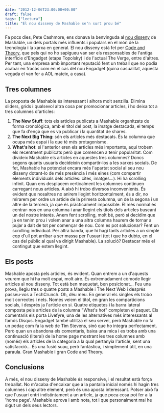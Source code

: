 ```yaml
---
date: "2012-12-06T23:00:00+00:00"
draft: false
tags: ["lectura"]
title: "El nou disseny de Mashable se'n surt prou bé"
---
```

Fa pocs dies, Pete Cashmore, ens donava la benvinguda al [nou disseny][1] de Mashable, un dels portals més influents i populars en el món de la tecnologia i la xarxa en general. El nou disseny està fet per [Code and Theory][2], que pels qui no ho sapigueu van ser els responsables de l'antiga interfície d'Engadget (etapa Topolsky) i de l'actual The Verge, entre d'altres. Per tant, una empresa amb important reputació fent un treball que no podia acabar en fracàs com en el cas del nou Engadget (quina casualitat, aquesta vegada el van fer a AOL mateix, a casa). 
## Tres columnes 

La proposta de Mashable és interessant i alhora molt senzilla. Elimina sliders, grids i qualsevol altra cosa per promocionar articles, i ho deixa tot a tres columnes d'articles: 

1.  **The New Stuff**: tots els articles publicats a Mashable organitzats de forma cronològica, amb el títol del post, la imatge destacada, el temps que fa d'ençà que es va publicar i la quantitat de shares.
2.  **The Next Big Thing**: són els articles més destacats. És la columna que ocupa més espai i la que té més protagonisme.
3.  **What's hot**: si l'anterior eren els articles més importants, aquí trobem els recentment publicats però que comencen a tenir popularitat. Com divideix Mashable els articles en aquestes tres columnes? Doncs segons quants usuaris decideixin compartir-los a les xarxes socials. De fet, Mashable ha potenciat encara més l'apartat social al seu nou disseny dotant-lo de més presència i més eines (com compartir elements individuals dels articles: cites, imatges...). Hi ha scrolling infinit. Quan ens desplacem verticalment les columnes continuen carregant nous articles. A això hi trobo diversos inconvenients. És evident que nosaltres no anirem llegint horitzontalment, és a dir, no mirarem per ordre un article de la primera columna, un de la segona i un altre de la tercera, ja que és pràcticament impossible. El més normal és centrar-nos en una columna i anar llegint els títols dels articles buscant un del nostre interès. Anem fent scrolling, molt bé, però si decidim que ja en tenim prou i volem anar a una altra columna haurem de tornar a pujar a dalt de tot per començar de nou. Com es pot solucionar? Fent un scrolling individual. Per altra banda, que hi hagi tants articles a un simple cop d'ull pot arribar a ser massa per l'usuari (tot i que ho dubto, en el cas del públic al qual va dirigit Mashable). La solució? Destacar més el contingut que estem llegint. 

## Els posts

Mashable aposta pels articles, és evident. Quan entrem a un d'aquests veurem que hi ha molt espai, molt aire. És extremadament còmode llegir articles al nou disseny. Tot està ben maquetat, ben posicionat... Feu una prova, llegiu tres o quatre posts a Mashable i The Next Web i després passeu-vos a TechCrunch. Oh, déu meu. En general els singles els trobo molt correctes i nets. Només veiem el títol, en gran les comparticions socials, i després ja l'article en si. Quatre etiquetes i la barra lateral composta pels articles de la columna "What's hot" completen el paquet. Els comentaris els porta Livefyre, una de les alternatives més interessants al famós Disqus. Engadget també utilitza el seu servei, però Mashable no fa un pedaç com fa la web de Tim Stevens, sinó que ho integra perfectament. Però quan un abandona els comentaris, baixa una mica i es troba amb una continuació (literal) de la home page mostrant les tres columnes amb (només) els articles de la categoria a la qual pertanyia l'article, sent una satisfacció... És una fusió suau, però fantàstica, i simplement útil, en una paraula. Gran Mashable i gran Code and Theory. 

## Conclusions 

A més, el nou disseny de Mashable és responsive, i el resultat està força treballat. No m'acaba d'encaixar que a la pantalla inicial només hi hagin tres columnes i cap altre element, però és una aposta interessant. Potser això fa que l'usuari entri indistintament a un article, ja que poca cosa pot fer a la 'home page'. Mashable aprova i amb nota, tot i que personalment mai he sigut un dels seus lectors.

 [1]: http://mashable.com/2012/12/04/new-mashable/
 [2]: http://www.codeandtheory.com/